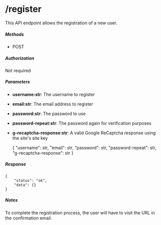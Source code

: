 # /register

This API endpoint allows the registration of a new user.

##### Methods

* POST

##### Authorization

Not required

##### Parameters

* **username:str**: The username to register
* **email:str**: The email address to register
* **password:str**: The password to use
* **password-repeat:str**: The password again for verification purposes
* **g-recaptcha-response:str**: A valid Google ReCaptcha response using the site's site key


    {
        "username": str,
        "email": str,
        "password": str,
        "password-repeat": str,
        "g-recaptcha-response": str
    }

##### Response

    {
        "status": "ok",
        "data": {}
    }

##### Notes

To complete the registration process, the user will have to visit the URL in
the confirmation email.
